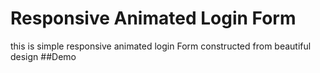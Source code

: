 # Responsive Animated Login Form 
this is simple responsive animated login Form constructed from beautiful design
##Demo